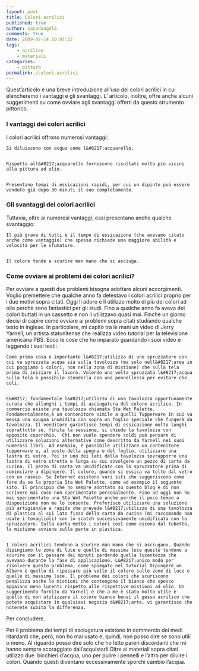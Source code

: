 ```yaml
---
layout: post
title: Colori acrilici
published: true
author: sasadangelo
comments: true
date: 2009-07-14 10:07:22
tags:
    - acrilico
    - materiali
categories:
    - pittura
permalink: /colori-acrilici
---
```




  Quest&#8217;articolo è una breve introduzione all&#8217;uso dei colori acrilici in cui elencheremo i vantaggi e gli svantaggi. L&#8217; articolo, inoltre, offre anche alcuni suggerimenti su come ovviare agli svantaggi offerti da questo strumento pittorico.




### I vantaggi dei colori acrilici

I colori acrilici offrono numerosi vantaggi:


  
    Si diluiscono con acqua come l&#8217;acquarello.
  
  
    Rispetto all&#8217;acquarello forniscono risultati molto più vicini alla pittura ad olio.
  
  
    Presentano tempi di essicazioni rapidi, per cui un dipinto può essere venduto già dopo 30 minuti il suo completamento.
  


### Gli svantaggi dei colori acrilici


  Tuttavia, oltre ai numerosi vantaggi, essi presentano anche qualche svantaggio:



  
    Il più grave di tutti è il tempo di essicazione (che avevamo citato anche come vantaggio) che spesso richiede una maggiore abilità e velocità per le sfumature.
  
  
    Il colore tende a scurire man mano che si asciuga.
  


### Come ovviare ai problemi dei colori acrilici?


  Per ovviare a questi due problemi bisogna adottare alcuni accorgimenti. Voglio premettere che qualche anno fa detestavo i colori acrilici proprio per i due motivi sopra citati. Oggi li adoro e li utilizzo molto di più dei colori ad olio perchè sono fantastici per gli studi. Fino a qualche anno fa avevo dei colori buttati in un cassetto e non li utilizzavo quasi mai. Finchè un giorno decisi di capire come ovviare ai problemi sopra citati studiando qualche testo in inglese. In particolare, mi capitò tra le mani un video di Jerry Yarnell, un artista statunitense che realizza video tutorial per la televisione americana PBS. Ecco le cose che ho imparato guardando i suoi video e leggendo i suoi testi:



  
    Come prima cosa è importante l&#8217;utilizzo di uno spruzzatore con cui va spruzzata acqua sia sulla tavolozza (ma solo nell&#8217;area in cui poggiamo i colori, non nella zona di mistione) che sulla tela prima di iniziare il lavoro. Volendo una volta spruzzata l&#8217;acqua sulla tela è possibile stenderla con una pennellessa per evitare che coli. 
  
  
    E&#8217; fondamentale l&#8217;utilizzo di una tavolozza opportunamente curata che allunghi i tempi di asciugatura del colore acrilico. In commercio esiste una tavolozza chiamata Sta Wet Palette. Fondamentalmente,è un contenitore simile a quelli Tupperware in cui va messa una spugna inumidita con sopra un foglio speciale che fungerà da tavolozza. Il venditore garantisce tempi di essicazione molto lunghi soprattutto se, finita la sessione, si chiude la tavolozza con apposito coperchio.  Chi non vuole spendere soldi può pensare di utilizzare soluzioni alternative come descritto da Yarnell nei suoi numerosi libri. Ad esempio, è possibile utilizzare un contenitore tupperware e, al posto della spugna e del foglio, utilizzare una lastra di vetro. Poi in uno dei lati della tavolozza sovrapporre una lastra di vetro stretta e lunga su cui avvolgere un pezzo di carta da cucina. Il pezzo di carta va umidificato con lo spruzzatore prima di cominciare a dipingere. Il colore, quando si essica va tolto dal vetro con un rasoio. Su Internet esistono vari siti che suggeriscono come fare da se la propria Sta Wet Palette, come ad esempio il seguente sito. Il principio che ho sempre adottato su questo blog è di non scrivere mai cose non sperimentate personalmente. Fino ad oggi non ho mai sperimentato una Sta Wet Palette anche perchè il poco tempo a disposizione non me lo consente. Preferisco utilizzare una soluzione più artigianale e rapida che prevede l&#8217;utilizzo di una tavolozza di plastica al cui lato fisso della carta da cucina (mi raccomando non usate i tovaglioli) con lo scotch successivamente umidificata con lo spruzzatore. Sulla carta metto i colori così come escono dal tubetto, la mistione avviene sulla parte in plastica. 
  
  
    I colori acrilici tendono a scurire man mano che si asciugano. Quando dipingiamo le zone di luce e quelle di massima luce queste tendono a scurire con il passare dei minuti perdendo quella lucentezza che avevano durante la fase di applicazione. L&#8217;unico modo per risolvere questo problema, come spiegato nel tutorial Dipingere un Albero è quello di ripassare più volte il colore sulle zone di luce e quelle di massima luce. Il problema dei colori che scuriscono penalizza anche le mistioni che contengono il bianco che spesso appaiono meno lucenti rispetto alle rispettive mistioni ad olio. Un suggerimento fornito da Yarnell e che a me è stato molto utile è quello di non utilizzare il colore bianco bensì il gesso acrilico che potete acquistare in qualsiasi negozio d&#8217;arte, vi garantisco che noterete subito la differenza.
  



  Per concludere.



  Per il problema dei tempi di asciugatura esistono in commercio dei medi ritardanti che, però, non ho mai usato e, quindi, non posso dire se sono utili o meno. Al riguardo posso dire solo che ho letto pareri discordanti che mi hanno sempre scoraggiato dall&#8217;acquistarli.Oltre ai materiali sopra citati utilizzo due  bicchieri d&#8217;acqua, uno per pulire i pennelli e l&#8217;altro per diluire i colori. Quando questi diventano eccessivamente sporchi cambio l&#8217;acqua.
